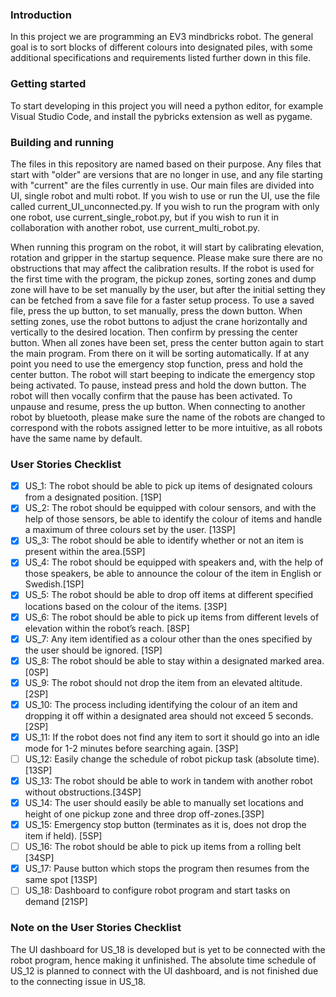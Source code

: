### Introduction
In this project we are programming an EV3 mindbricks robot. The general goal is to sort blocks of different colours into designated piles, with some additional specifications and requirements 
listed further down in this file.

### Getting started
To start developing in this project you will need a python editor, for example Visual Studio Code, and install the pybricks extension as well as pygame.  

### Building and running
The files in this repository are named based on their purpose. Any files that start with "older" are versions that are no longer in use, and any file starting with "current" are the files currently in use. Our main files are divided into UI, single robot and multi robot. If you wish to use or run the UI, use the file called current_UI_unconnected.py. If you wish to run the program with only one robot, use current_single_robot.py, but if you wish to run it in collaboration with another robot, use current_multi_robot.py.

When running this program on the robot, it will start by calibrating elevation, rotation and gripper in the startup sequence. Please make sure there are no obstructions that may affect the calibration results. 
If the robot is used for the first time with the program, the pickup zones, sorting zones and dump zone will have to be set manually by the user, but after the initial setting they can be fetched from a save 
file for a faster setup process. To use a saved file, press the up button, to set manually, press the down button. 
When setting zones, use the robot buttons to adjust the crane horizontally and vertically to the desired location. Then confirm by pressing the center button. When all zones have been set, press the center 
button again to start the main program. From there on it will be sorting automatically.
If at any point you need to use the emergency stop function, press and hold the center button. The robot will start beeping to indicate the emergency stop being activated.
To pause, instead press and hold the down button. The robot will then vocally confirm that the pause has been activated. To unpause and resume, press the up button.
When connecting to another robot by bluetooth, please make sure the name of the robots are changed to correspond with the robots assigned letter to be more intuitive, as all robots have the same name by default.

### User Stories Checklist
- [x] US_1: The robot should be able to pick up items of designated colours from a designated position. [1SP]
- [x] US_2: The robot should be equipped with colour sensors, and with the help of those sensors, be able to identify the colour of items and handle a maximum of three colours set by the user. [13SP]
- [x] US_3: The robot should be able to identify whether or not an item is present within the area.[5SP]
- [x] US_4: The robot should be equipped with speakers and, with the help of those speakers, be able to announce the colour of the item in English or Swedish.[1SP]
- [x] US_5: The robot should be able to drop off items at different specified locations based on the colour of the items. [3SP]
- [x] US_6: The robot should be able to pick up items from different levels of elevation within the robot’s reach. [8SP]
- [x] US_7: Any item identified as a colour other than the ones specified by the user should be ignored. [1SP]
- [x] US_8: The robot should be able to stay within a designated marked area. [0SP]
- [x] US_9: The robot should not drop the item from an elevated altitude. [2SP]
- [x] US_10: The process including identifying the colour of an item and dropping it off within a designated area should not exceed 5 seconds. [2SP]
- [x] US_11: If the robot does not find any item to sort it should go into an idle mode for 1-2 minutes before searching again. [3SP]
- [ ] US_12: Easily change the schedule of robot pickup task (absolute time). [13SP]
- [x] US_13: The robot should be able to work in tandem with another robot without obstructions.[34SP]
- [x] US_14: The user should easily be able to manually set locations and height of one pickup zone and three drop off-zones.[3SP]
- [x] US_15: Emergency stop button (terminates as it is, does not drop the item if held). [5SP]
- [ ] US_16: The robot should be able to pick up items from a rolling belt [34SP]
- [x] US_17: Pause button which stops the program then resumes from the same spot [13SP]
- [ ] US_18: Dashboard to configure robot program and start tasks on demand [21SP]

### Note on the User Stories Checklist
The UI dashboard for US_18 is developed but is yet to be connected with the robot program, hence making it unfinished.
The absolute time schedule of US_12 is planned to connect with the UI dashboard, and is not finished due to the connecting issue in US_18.
